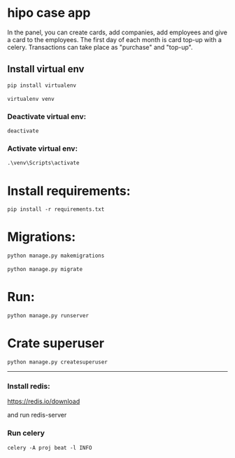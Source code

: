 # hipo case app

In the panel, you can create cards, add companies, add employees and give a card to the employees. The first day of each month is card top-up with a celery. Transactions can take place as "purchase" and "top-up".



## Install virtual env

`pip install virtualenv
`
<br> <br>
`virtualenv venv 
`


### Deactivate virtual env:

`deactivate
`

### Activate virtual env:

`
.\venv\Scripts\activate
`
# Install requirements:

`pip install -r requirements.txt
`
# Migrations:

`python manage.py makemigrations
` <br><br>
`python manage.py migrate
`


# Run:

`python manage.py runserver
`
# Crate superuser

`python manage.py createsuperuser`


<hr>




### Install redis:

https://redis.io/download

and run redis-server


### Run celery

`celery -A proj beat -l INFO`






